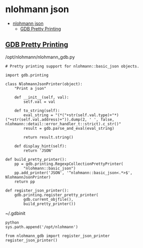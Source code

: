 # nlohmann json

- [nlohmann json](#nlohmann-json)
  - [GDB Pretty Printing](#gdb-pretty-printing)

## [GDB Pretty Printing](https://github.com/nlohmann/json/issues/1952)

/opt/nlohmann/nlohmann_gdb.py

    # Pretty printing support for nlohmann::basic_json objects.
    
    import gdb.printing
    
    class NlohmannJsonPrinter(object):
        "Print a json"
        
        def __init__(self, val):
            self.val = val
            
        def to_string(self):
            eval_string = "(*("+str(self.val.type)+"*)("+str(self.val.address)+")).dump(2, ' ', false, nlohmann::detail::error_handler_t::strict).c_str()"
            result = gdb.parse_and_eval(eval_string)
            
            return result.string()
            
        def display_hint(self):
            return 'JSON'
            
    def build_pretty_printer():
        pp = gdb.printing.RegexpCollectionPrettyPrinter(
            "nlohmann::basic_json")
        pp.add_printer('JSON', '^nlohmann::basic_json<.*>$', NlohmannJsonPrinter)
        return pp
     
    def register_json_printer():
        gdb.printing.register_pretty_printer(
            gdb.current_objfile(),
            build_pretty_printer())
    
~/.gdbinit

    python
    sys.path.append('/opt/nlohmann')

    from nlohmann_gdb import register_json_printer
    register_json_printer()
